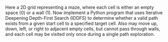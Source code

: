 Here a 2D grid representing a maze, where each cell is either an empty space (0) or a wall (1). Now implement a Python program that uses Iterative Deepening Depth-First Search (IDDFS) to determine whether a valid path exists from a given start cell to a specified target cell. Also may move up, down, left, or right to adjacent empty cells, but  cannot pass through walls, and each cell may be visited only once during a single path exploration.

